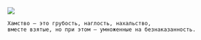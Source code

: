 <!--2019-06-22 22:28:39-->
<img src="/posts/Подборка цитат и афоризмов/im/sergey_dovlatov.jpg">

    Хамство — это грубость, наглость, нахальство, 
    вместе взятые, но при этом — умноженные на безнаказанность.
